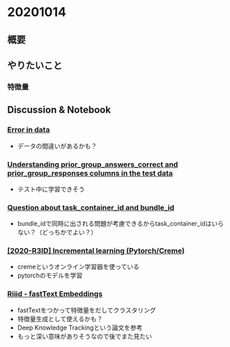 # 20201014
## 概要
## やりたいこと
### 特徴量
## Discussion & Notebook

### [Error in data](https://www.kaggle.com/c/riiid-test-answer-prediction/discussion/190785)
- データの間違いがあるかも？

### [Understanding prior_group_answers_correct and prior_group_responses columns in the test data](https://www.kaggle.com/c/riiid-test-answer-prediction/discussion/190748)
- テスト中に学習できそう

### [Question about task_container_id and bundle_id](https://www.kaggle.com/c/riiid-test-answer-prediction/discussion/190828)
- bundle_idで同時に出される問題が考慮できるからtask_container_idはいらない？（どっちかでよい？）

### [[2020-R3ID] Incremental learning (Pytorch/Creme)](https://www.kaggle.com/spacelx/2020-r3id-incremental-learning-pytorch-creme)
- cremeというオンライン学習器を使っている
- pytorchのモデルを学習

### [Riiid - fastText Embeddings](https://www.kaggle.com/tuckerarrants/riiid-fasttext-embeddings/notebook)
- fastTextをつかって特徴量をだしてクラスタリング
- 特徴量生成として使えるかも？
- Deep Knowledge Trackingという論文を参考
- もっと深い意味がありそうなので後でまた見たい
